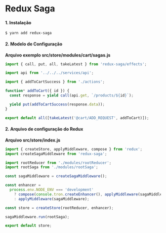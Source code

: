 # Redux Saga

#### 1. Instalação

`$ yarn add redux-saga`

#### 2. Modelo de Configuração

**Arquivo exemplo src/store/modules/cart/sagas.js**

```js
import { call, put, all, takeLatest } from 'redux-saga/effects';

import api from '../../../services/api';

import { addToCartSuccess } from './actions';

function* addToCart({ id }) {
  const response = yield call(api.get, `/products/${id}`);

  yield put(addToCartSuccess(response.data));
}

export default all([takeLatest('@cart/ADD_REQUEST', addToCart)]);
```

#### 2. Arquivo de configuração do Redux

**Arquivo src/store/index.js**

```js
import { createStore, applyMiddleware, compose } from 'redux';
import createSagaMiddleware from 'redux-saga';

import rootReducer from './modules/rootReducer';
import rootSaga from './modules/rootSaga';

const sagaMiddleware = createSagaMiddleware();

const enhancer =
  process.env.NODE_ENV === 'development'
    ? compose(console.tron.createEnhancer(), applyMiddleware(sagaMiddleware))
    : applyMiddleware(sagaMiddleware);

const store = createStore(rootReducer, enhancer);

sagaMiddleware.run(rootSaga);

export default store;
```